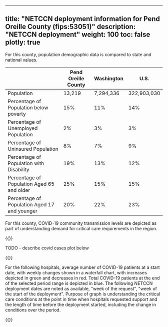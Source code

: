 
---
title: "NETCCN deployment information for Pend Oreille County (fips:53051)"
description: "NETCCN deployment"
weight: 100
toc: false
plotly: true
---

For this county, population demographic data is compared to state and national values.

| | Pend Oreille County | Washington | U.S. |
| ----------- | ----------- | ----------- | -------- |
| Population | 13,219 | 7,294,336 | 322,903,030 |
| Percentage of Population below poverty | 15% | 11% | 14% |
| Percentage of Unemployed Population | 2% | 3% | 3% |
| Percentage of Uninsured Population | 8% | 7% | 9% |
| Percentage of Population with Disability | 19% | 13% | 12% |
| Percentage of Population Aged 65 and older | 25% | 15% | 15% |
| Percentage of Population Aged 17 and younger | 20% | 22% | 23% |

  

For this county, COVID-19 community transmission levels are depicted as part of understanding demand for critical care requirements in the region.

{{<plotly json="netccn/53051/covid_transmission.plotly.json" height="400px">}}


TODO - describe covid cases plot below

  {{<plotly json="netccn/53051/covid_cases.plotly.json" height="400px">}}


For the following hospitals, average number of COVID-19 patients at a start date, with weekly changes shown in a waterfall chart, with increases depicted in green and decreases in red.  Total COVID-19 patients at the end of the selected period range is depicted in blue.  The following NETCCN deployment dates are noted as available, "week of the request", "week of the start of the deployment".  Purpose of graph is understanding the critical care conditions at the point in time when hospitals requested support and the length of time before the deployment started, including the change in conditions over the period.

{{<plotly json="netccn/53051/hospital.501310.plotly.json" height="400px">}}
